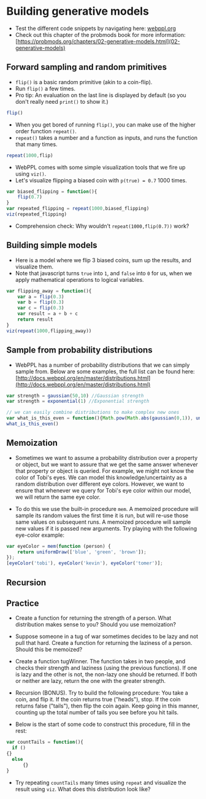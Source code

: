 # Building generative models

- Test the different code snippets by navigating here: [webppl.org](http://webppl.org)
- Check out this chapter of the probmods book for more information: [https://probmods.org/chapters/02-generative-models.html](02-generative-models)

## Forward sampling and random primitives

- `flip()` is a basic random primitive (akin to a coin-flip).
- Run `flip()` a few times.
- Pro tip: An evaluation on the last line is displayed by default (so you don't really need `print()` to show it.)

```javascript
flip()
```

- When you get bored of running `flip()`, you can make use of the higher order function `repeat()`.
- `repeat()` takes a number and a function as inputs, and runs the function that many times.

```javascript
repeat(1000,flip)
```

- WebPPL comes with some simple visualization tools that we fire up using `viz()`.
- Let's visualize flipping a biased coin with `p(true) = 0.7` 1000 times.

```javascript
var biased_flipping = function(){
	flip(0.7)
}
var repeated_flipping = repeat(1000,biased_flipping)
viz(repeated_flipping)
```

- Comprehension check: Why wouldn't `repeat(1000,flip(0.7))` work?

## Building simple models

- Here is a model where we flip 3 biased coins, sum up the results, and visualize them.
- Note that javascript turns `true` into `1`, and `false` into `0` for us, when we apply mathematical operations to logical variables.

```javascript
var flipping_away = function(){
	var a = flip(0.3)
	var b = flip(0.3)
	var c = flip(0.3)
	var result = a + b + c
	return result
}
viz(repeat(1000,flipping_away))
```
## Sample from probability distributions

- WebPPL has a number of probability distributions that we can simply sample from. Below are some examples, the full list can be found here: [http://docs.webppl.org/en/master/distributions.html](http://docs.webppl.org/en/master/distributions.html)

```javascript
var strength = gaussian(50,10) //Gaussian strength
var strength = exponential(1) //Exponential strength

// we can easily combine distributions to make complex new ones
var what_is_this_even = function(){Math.pow(Math.abs(gaussian(0,1)), uniform(0,1)*exponential(1))}
what_is_this_even()
```

## Memoization

- Sometimes we want to assume a probability distribution over a property or object, but we want to assure that we get the same answer whenever that property or object is queried. For example, we might not know the color of Tobi's eyes. We can model this knowledge/uncertainty as a random distribution over different eye colors. However, we want to ensure that whenever we query for Tobi's eye color within our model, we will return the same eye color.

- To do this we use the built-in procedure `mem`. A memoized procedure will sample its random values the first time it is run, but will re-use those same values on subsequent runs. A memoized procedure will sample new values if it is passed new arguments. Try playing with the following eye-color example:

```javascript
var eyeColor = mem(function (person) {
    return uniformDraw(['blue', 'green', 'brown']);
});
[eyeColor('tobi'), eyeColor('kevin'), eyeColor('tomer')];
```

## Recursion 



## Practice

- Create a function for returning the strength of a person. What distribution makes sense to you? Should you use memoization?

- Suppose someone in a tug of war sometimes decides to be lazy and not pull that hard. Create a function for returning the laziness of a person. Should this be memoized?

- Create a function tugWinner. The function takes in two people, and checks their strength and laziness (using the previous functions). If one is lazy and the other is not, the non-lazy one should be returned. If both or neither are lazy, return the one with the greater strength.

- Recursion (BONUS). Try to build the following procedure: You take a coin, and flip it. If the coin returns true ("heads"), stop. If the coin returns false ("tails"), then flip the coin again. Keep going in this manner, counting up the total number of tails you see before you hit tails.

- Below is the start of some code to construct this procedure, fill in the rest:

```javascript
var countTails = function(){
  if ()
{}
  else
      {}
}
```

- Try repeating `countTails` many times using `repeat` and visualize the result using `viz`. What does this distribution look like?

